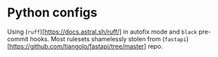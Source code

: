 # Python configs

Using (`ruff`)[https://docs.astral.sh/ruff/] in autofix mode and `black` pre-commit hooks. Most rulesets shamelessly stolen from (`fastapi`)[https://github.com/tiangolo/fastapi/tree/master] repo.
